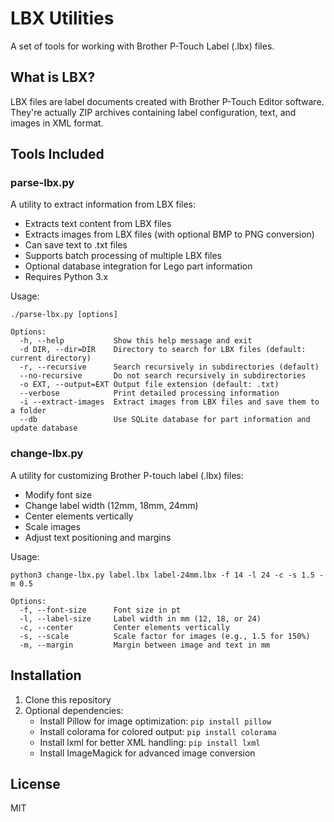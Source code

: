 <!-- @format -->

# LBX Utilities

A set of tools for working with Brother P-Touch Label (.lbx) files.

## What is LBX?

LBX files are label documents created with Brother P-Touch Editor software. They're actually ZIP archives containing label configuration, text, and images in XML format.

## Tools Included

### parse-lbx.py

A utility to extract information from LBX files:

- Extracts text content from LBX files
- Extracts images from LBX files (with optional BMP to PNG conversion)
- Can save text to .txt files
- Supports batch processing of multiple LBX files
- Optional database integration for Lego part information
- Requires Python 3.x

Usage:

```
./parse-lbx.py [options]

Options:
  -h, --help           Show this help message and exit
  -d DIR, --dir=DIR    Directory to search for LBX files (default: current directory)
  -r, --recursive      Search recursively in subdirectories (default)
  --no-recursive       Do not search recursively in subdirectories
  -o EXT, --output=EXT Output file extension (default: .txt)
  --verbose            Print detailed processing information
  -i --extract-images  Extract images from LBX files and save them to a folder
  --db                 Use SQLite database for part information and update database
```

### change-lbx.py

A utility for customizing Brother P-touch label (.lbx) files:

- Modify font size
- Change label width (12mm, 18mm, 24mm)
- Center elements vertically
- Scale images
- Adjust text positioning and margins

Usage:

```
python3 change-lbx.py label.lbx label-24mm.lbx -f 14 -l 24 -c -s 1.5 -m 0.5

Options:
  -f, --font-size      Font size in pt
  -l, --label-size     Label width in mm (12, 18, or 24)
  -c, --center         Center elements vertically
  -s, --scale          Scale factor for images (e.g., 1.5 for 150%)
  -m, --margin         Margin between image and text in mm
```

## Installation

1. Clone this repository
2. Optional dependencies:
   - Install Pillow for image optimization: `pip install pillow`
   - Install colorama for colored output: `pip install colorama`
   - Install lxml for better XML handling: `pip install lxml`
   - Install ImageMagick for advanced image conversion

## License

MIT

